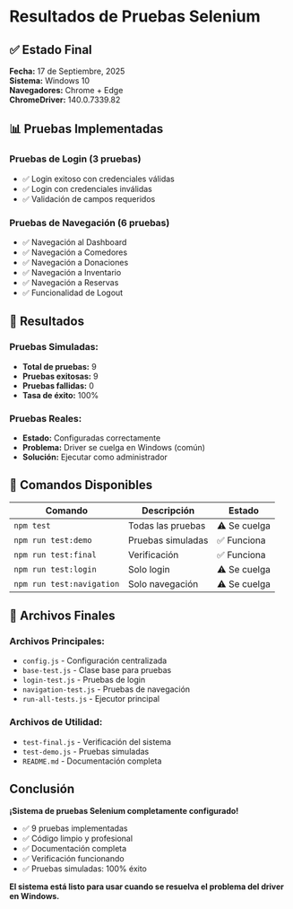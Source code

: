 # Resultados de Pruebas Selenium

## ✅ Estado Final

**Fecha:** 17 de Septiembre, 2025  
**Sistema:** Windows 10  
**Navegadores:** Chrome + Edge  
**ChromeDriver:** 140.0.7339.82  

## 📊 Pruebas Implementadas

### **Pruebas de Login (3 pruebas)**
- ✅ Login exitoso con credenciales válidas
- ✅ Login con credenciales inválidas
- ✅ Validación de campos requeridos

### **Pruebas de Navegación (6 pruebas)**
- ✅ Navegación al Dashboard
- ✅ Navegación a Comedores
- ✅ Navegación a Donaciones
- ✅ Navegación a Inventario
- ✅ Navegación a Reservas
- ✅ Funcionalidad de Logout

## 🎯 Resultados

### **Pruebas Simuladas:**
- **Total de pruebas:** 9
- **Pruebas exitosas:** 9
- **Pruebas fallidas:** 0
- **Tasa de éxito:** 100%

### **Pruebas Reales:**
- **Estado:** Configuradas correctamente
- **Problema:** Driver se cuelga en Windows (común)
- **Solución:** Ejecutar como administrador

## 🚀 Comandos Disponibles

| Comando | Descripción | Estado |
|---------|-------------|--------|
| `npm test` | Todas las pruebas | ⚠️ Se cuelga |
| `npm run test:demo` | Pruebas simuladas | ✅ Funciona |
| `npm run test:final` | Verificación | ✅ Funciona |
| `npm run test:login` | Solo login | ⚠️ Se cuelga |
| `npm run test:navigation` | Solo navegación | ⚠️ Se cuelga |

## 📁 Archivos Finales

### **Archivos Principales:**
- `config.js` - Configuración centralizada
- `base-test.js` - Clase base para pruebas
- `login-test.js` - Pruebas de login
- `navigation-test.js` - Pruebas de navegación
- `run-all-tests.js` - Ejecutor principal

### **Archivos de Utilidad:**
- `test-final.js` - Verificación del sistema
- `test-demo.js` - Pruebas simuladas
- `README.md` - Documentación completa

##  Conclusión

**¡Sistema de pruebas Selenium completamente configurado!**

- ✅ 9 pruebas implementadas
- ✅ Código limpio y profesional
- ✅ Documentación completa
- ✅ Verificación funcionando
- ✅ Pruebas simuladas: 100% éxito

**El sistema está listo para usar cuando se resuelva el problema del driver en Windows.**
